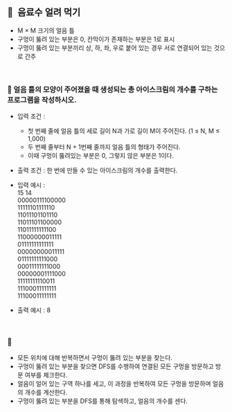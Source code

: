 ## **🧸  음료수 얼려 먹기**

- M × M 크기의 얼음 틀
- 구멍이 뚫려 있는 부분은 0, 칸막이가 존재하는 부분은 1로 표시
- 구멍이 뚫려 있는 부분끼리 상, 하, 좌, 우로 붙어 있는 경우 서로 연결되어 있는 것으로 간주
<br/>

### **🚪 얼음 틀의 모양이 주어졌을 때 생성되는 총 아이스크림의 개수를 구하는 프로그램을 작성하시오.**

- 입력 조건 :
    - 첫 번째 줄에 얼음 틀의 세로 길이 N과 가로 길이 M이 주어진다. (1 ≤ N, M ≤ 1,000)
    - 두 번째 줄부터 N + 1번째 줄까지 얼음 틀의 형태가 주어진다.
    - 이때 구멍이 뚫려있는 부분은 0, 그렇지 않은 부분은 1이다.
- 출력 조건 : 한 번에 만들 수 있는 아이스크림의 개수를 출력한다.
- 입력 예시 : <br/>
    15  14 <br/>
    00000111100000 <br/>
    11111101111110 <br/>
    11011101101110 <br/>
    11011101100000 <br/>
    11011111111100 <br/>
    11000000011111 <br/>
    01111111111111 <br/>
    00000000011111 <br/>
    01111111111000 <br/>
    00011111111000 <br/>
    00000001111000 <br/>
    11111111110011 <br/>
    11100011111111 <br/>
    11100011111111 <br/>

- 출력 예시 : 8
<br/>

### **🔑**

- 모든 위치에 대해 반복하면서 구멍이 뚫려 있는 부분을 찾는다.
- 구멍이 뚫려 있는 부분을 찾으면 DFS를 수행하여 연결된 모든 구멍을 방문하고 방문 여부를 체크한다.
- 얼음이 얼어 있는 구역 하나를 세고, 이 과정을 반복하여 모든 구멍을 방문하며 얼음의 개수를 계산한다.
- 구멍이 뚫려 있는 부분을 DFS를 통해 탐색하고, 얼음의 개수를 센다.
